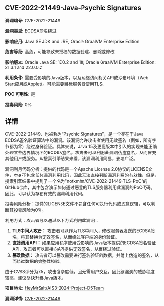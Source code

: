 ## CVE-2022-21449-Java-Psychic Signatures

**漏洞编号:** CVE-2022-21449

**漏洞类型:** ECDSA签名绕过

**影响应用:** Java SE JDK and JRE, Oracle GraalVM Enterprise Edition

**危害等级:** 高危，可能导致未授权的数据创建、删除或修改

**影响版本:** Oracle Java SE: 17.0.2 and 18; Oracle GraalVM Enterprise Edition: 21.3.1 and 22.0.0.2

**利用条件:** 需要受影响的Java版本，以及网络访问相关API或沙箱环境（Web Start应用或Applet）。可能需要目标服务器使用TLS。

**POC 可用性:** 是

**投毒风险:** 0%

## 详情

CVE-2022-21449，也被称为“Psychic Signatures”，是一个存在于Java ECDSA签名验证算法中的漏洞。该漏洞允许攻击者使用无效签名（例如，所有字节都为零）绕过身份验证。具体来说，Java 15及更高版本中引入的实现未能正确处理某些边界情况下的ECDSA签名。攻击者可以利用此漏洞伪造签名，从而冒充其他用户或服务。从搜索引擎结果来看，该漏洞利用简易，影响广泛。

漏洞利用代码分析：提供的代码是一个Apache License 2.0协议的LICENSE文件，本身不包含任何漏洞利用代码，因此无法直接判断漏洞利用的有效性。但是，搜索引擎结果中提到了一个名为"notkmhn/CVE-2022-21449-TLS-PoC"的GitHub仓库，其中包含演示如何通过恶意的TLS服务器利用此漏洞的PoC代码。因此，可以认为存在有效的漏洞利用代码。

投毒风险分析：提供的LICENSE文件不包含任何可执行代码或恶意逻辑，可以判断其投毒风险为0%。

利用方式：攻击者可以通过以下方式利用此漏洞：

1.  **TLS中间人攻击：** 攻击者可以作为TLS中间人，修改服务器发送的ECDSA签名，将其替换为无效签名，从而绕过客户端的身份验证。
2.  **直接调用API：** 如果应用程序使用受影响的Java版本提供的ECDSA签名验证API，攻击者可以直接向API提供无效签名，从而绕过验证。
3.  **篡改数据：** 攻击者可以篡改需要进行签名验证的数据，并附上伪造的签名，从而绕过数据的完整性校验。

由于CVSS评分为7.5，攻击复杂度低，且无需用户交互，因此该漏洞的威胁程度较高，建议尽快升级Java版本。

**项目地址:** [HeyMrSalt/AIS3-2024-Project-D5Team](https://github.com/HeyMrSalt/AIS3-2024-Project-D5Team)

**漏洞详情:** [CVE-2022-21449](https://nvd.nist.gov/vuln/detail/CVE-2022-21449)